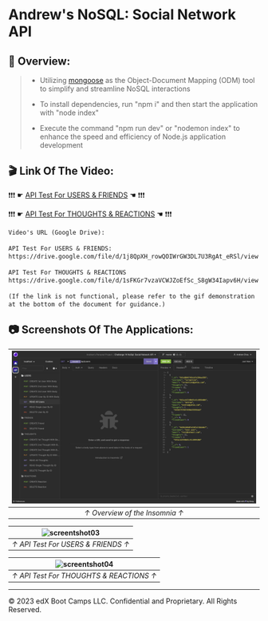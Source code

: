 # Andrew's NoSQL: Social Network API

## 🔎 Overview:

> - Utilizing [mongoose](https://mongoosejs.com/) as the Object-Document Mapping (ODM) tool to simplify and streamline NoSQL interactions
>
> - To install dependencies, run "npm i" and then start the application with "node index"
>
> - Execute the command "npm run dev" or "nodemon index" to enhance the speed and efficiency of Node.js application development

## 🎬 Link Of The Video:

❗❗❗ ☛ [API Test For USERS & FRIENDS](https://drive.google.com/file/d/1j8QpXH_rowQOIWrGW3DL7U3RgAt_eRSl/view) ☚ ❗❗❗

❗❗❗ ☛ [API Test For THOUGHTS & REACTIONS](https://drive.google.com/file/d/1sFKGr7vzaVCWJZoEfSc_S8gW34Iapv6H/view) ☚ ❗❗❗

```
Video's URL (Google Drive):

API Test For USERS & FRIENDS:
https://drive.google.com/file/d/1j8QpXH_rowQOIWrGW3DL7U3RgAt_eRSl/view

API Test For THOUGHTS & REACTIONS
https://drive.google.com/file/d/1sFKGr7vzaVCWJZoEfSc_S8gW34Iapv6H/view

(If the link is not functional, please refer to the gif demonstration at the bottom of the document for guidance.)
```

## 📷 Screenshots Of The Applications:

| ![screentshot01](./assets/01.png) |
| :-------------------------------: |
|  _↑ Overview of the Insomnia ↑_   |

| ![screentshot03](./assets/NoSQL_%20Social%20Network%20API%20-%20USERS%20%20FRIENDS.gif) |
| :-------------------------------------------------------------------------------------: |
|                           _↑ API Test For USERS & FRIENDS ↑_                            |

| ![screentshot04](./assets/NoSQL_%20Social%20Network%20API%20-%20THOUGHTS%20%20REACTIONS.gif) |
| :------------------------------------------------------------------------------------------: |
|                           _↑ API Test For THOUGHTS & REACTIONS ↑_                            |

---

© 2023 edX Boot Camps LLC. Confidential and Proprietary. All Rights Reserved.

